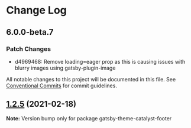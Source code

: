 # Change Log

## 6.0.0-beta.7

### Patch Changes

- d4969468: Remove loading=eager prop as this is causing issues with blurry images using gatsby-plugin-image

All notable changes to this project will be documented in this file.
See [Conventional Commits](https://conventionalcommits.org) for commit guidelines.

## [1.2.5](https://github.com/ehowey/gatsby-theme-catalyst/compare/gatsby-theme-catalyst-footer@1.2.4...gatsby-theme-catalyst-footer@1.2.5) (2021-02-18)

**Note:** Version bump only for package gatsby-theme-catalyst-footer
